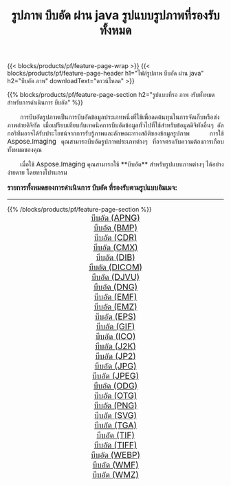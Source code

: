 ﻿---
title: รูปภาพ บีบอัด ผ่าน java รูปแบบรูปภาพที่รองรับทั้งหมด 
weight: 3920
url: /th/java/compress/ 
lang: th
langdirlevel: 2
locales: zh-hans,ja,it,ru,de,es,fr,nl,id,lt,pl,pt,vi,tr,ko,zh-hant,ar,hi,th,sv,cs,uk,he
description: เมื่อใช้ Aspose.Imaging คุณสามารถ บีบอัด ภาพได้อย่างง่ายดายผ่าน java
---

{{< blocks/products/pf/feature-page-wrap >}}
{{< blocks/products/pf/feature-page-header h1="ไฟล์รูปภาพ บีบอัด ผ่าน java" h2="บีบอัด ภาพ" downloadText="ดาวน์โหลด" >}}


{{% blocks/products/pf/feature-page-section  h2="รูปแบบที่รอ ภาพ งรับทั้งหมดสำหรับการดำเนินการ บีบอัด" %}}
<p align="justify" style="text-indent:2em;font-size:15px;">
การบีบอัดรูปภาพเป็นการบีบอัดข้อมูลประเภทหนึ่งที่ใช้เพื่อลดต้นทุนในการจัดเก็บหรือส่งภาพถ่ายดิจิทัล เมื่อเปรียบเทียบกับเทคนิคการบีบอัดข้อมูลทั่วไปที่ใช้สำหรับข้อมูลดิจิทัลอื่นๆ อัลกอริทึมอาจได้รับประโยชน์จากการรับรู้ภาพและลักษณะทางสถิติของข้อมูลรูปภาพ
การใช้ Aspose.Imaging คุณสามารถบีบอัดรูปภาพประเภทต่างๆ ที่อาจตรงกับความต้องการเกือบทั้งหมดของคุณ
</p>
<p align="justify" style="text-indent:2em;font-size:15px;">
เมื่อใช้ Aspose.Imaging คุณสามารถใช้ **บีบอัด** สำหรับรูปแบบภาพต่างๆ ได้อย่างง่ายดาย โดยทางโปรแกรม
</p>
<h3 style="margin-top:16px;">
รายการทั้งหมดของการดำเนินการ บีบอัด ที่รองรับตามรูปแบบอิมเมจ:
</h3>
<hr/>
{{% /blocks/products/pf/feature-page-section %}}
<div class="container-fluid productfamilypage bg-gray">
    <div class="convertypes bg-gray agp-content section">
        <div class="container">
		<div class="row other-converters" style="gap: 10px;font-size: 19px;text-align:center;">
		    <div class='col-md-3 other-converter remove-lp remove-rp'><a href="/imaging/th/java/compress/apng/" style="padding:15px;">บีบอัด (APNG)</a></div><div class='col-md-3 other-converter remove-lp remove-rp'><a href="/imaging/th/java/compress/bmp/" style="padding:15px;">บีบอัด (BMP)</a></div><div class='col-md-3 other-converter remove-lp remove-rp'><a href="/imaging/th/java/compress/cdr/" style="padding:15px;">บีบอัด (CDR)</a></div><div class='col-md-3 other-converter remove-lp remove-rp'><a href="/imaging/th/java/compress/cmx/" style="padding:15px;">บีบอัด (CMX)</a></div><div class='col-md-3 other-converter remove-lp remove-rp'><a href="/imaging/th/java/compress/dib/" style="padding:15px;">บีบอัด (DIB)</a></div><div class='col-md-3 other-converter remove-lp remove-rp'><a href="/imaging/th/java/compress/dicom/" style="padding:15px;">บีบอัด (DICOM)</a></div><div class='col-md-3 other-converter remove-lp remove-rp'><a href="/imaging/th/java/compress/djvu/" style="padding:15px;">บีบอัด (DJVU)</a></div><div class='col-md-3 other-converter remove-lp remove-rp'><a href="/imaging/th/java/compress/dng/" style="padding:15px;">บีบอัด (DNG)</a></div><div class='col-md-3 other-converter remove-lp remove-rp'><a href="/imaging/th/java/compress/emf/" style="padding:15px;">บีบอัด (EMF)</a></div><div class='col-md-3 other-converter remove-lp remove-rp'><a href="/imaging/th/java/compress/emz/" style="padding:15px;">บีบอัด (EMZ)</a></div><div class='col-md-3 other-converter remove-lp remove-rp'><a href="/imaging/th/java/compress/eps/" style="padding:15px;">บีบอัด (EPS)</a></div><div class='col-md-3 other-converter remove-lp remove-rp'><a href="/imaging/th/java/compress/gif/" style="padding:15px;">บีบอัด (GIF)</a></div><div class='col-md-3 other-converter remove-lp remove-rp'><a href="/imaging/th/java/compress/ico/" style="padding:15px;">บีบอัด (ICO)</a></div><div class='col-md-3 other-converter remove-lp remove-rp'><a href="/imaging/th/java/compress/j2k/" style="padding:15px;">บีบอัด (J2K)</a></div><div class='col-md-3 other-converter remove-lp remove-rp'><a href="/imaging/th/java/compress/jp2/" style="padding:15px;">บีบอัด (JP2)</a></div><div class='col-md-3 other-converter remove-lp remove-rp'><a href="/imaging/th/java/compress/jpg/" style="padding:15px;">บีบอัด (JPG)</a></div><div class='col-md-3 other-converter remove-lp remove-rp'><a href="/imaging/th/java/compress/jpeg/" style="padding:15px;">บีบอัด (JPEG)</a></div><div class='col-md-3 other-converter remove-lp remove-rp'><a href="/imaging/th/java/compress/odg/" style="padding:15px;">บีบอัด (ODG)</a></div><div class='col-md-3 other-converter remove-lp remove-rp'><a href="/imaging/th/java/compress/otg/" style="padding:15px;">บีบอัด (OTG)</a></div><div class='col-md-3 other-converter remove-lp remove-rp'><a href="/imaging/th/java/compress/png/" style="padding:15px;">บีบอัด (PNG)</a></div><div class='col-md-3 other-converter remove-lp remove-rp'><a href="/imaging/th/java/compress/svg/" style="padding:15px;">บีบอัด (SVG)</a></div><div class='col-md-3 other-converter remove-lp remove-rp'><a href="/imaging/th/java/compress/tga/" style="padding:15px;">บีบอัด (TGA)</a></div><div class='col-md-3 other-converter remove-lp remove-rp'><a href="/imaging/th/java/compress/tif/" style="padding:15px;">บีบอัด (TIF)</a></div><div class='col-md-3 other-converter remove-lp remove-rp'><a href="/imaging/th/java/compress/tiff/" style="padding:15px;">บีบอัด (TIFF)</a></div><div class='col-md-3 other-converter remove-lp remove-rp'><a href="/imaging/th/java/compress/webp/" style="padding:15px;">บีบอัด (WEBP)</a></div><div class='col-md-3 other-converter remove-lp remove-rp'><a href="/imaging/th/java/compress/wmf/" style="padding:15px;">บีบอัด (WMF)</a></div><div class='col-md-3 other-converter remove-lp remove-rp'><a href="/imaging/th/java/compress/wmz/" style="padding:15px;">บีบอัด (WMZ)</a></div>
                </div>
        </div>
    </div>
</div>
<br/>
